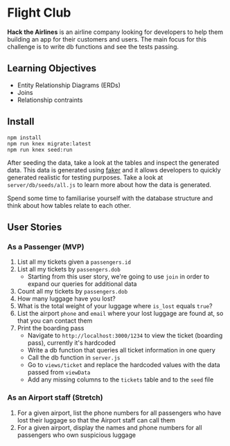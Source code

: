 # Flight Club

**Hack the Airlines** is an airline company looking for developers to help them building an app for their customers and users. The main focus for this challenge is to write db functions and see the tests passing.

## Learning Objectives

- Entity Relationship Diagrams (ERDs)
- Joins
- Relationship contraints

## Install

```
npm install
npm run knex migrate:latest
npm run knex seed:run
```

After seeding the data, take a look at the tables and inspect the generated data. This data is generated using [faker](https://fakerjs.dev/) and it allows developers to quickly generated realistic for testing purposes. Take a look at `server/db/seeds/all.js` to learn more about how the data is generated.

Spend some time to familiarise yourself with the database structure and think about how tables relate to each other.

## User Stories

### As a Passenger (MVP)

1. List all my tickets given a `passengers.id`
1. List all my tickets by `passengers.dob`
   - Starting from this user story, we're going to use `join` in order to expand our queries for additional data
1. Count all my tickets by `passengers.dob`
1. How many luggage have you lost?
1. What is the total weight of your luggage where `is_lost` equals `true`?
1. List the airport `phone` and `email` where your lost luggage are found at, so that you can contact them
1. Print the boarding pass
   - Navigate to `http://localhost:3000/1234` to view the ticket (boarding pass), currently it's hardcoded
   - Write a db function that queries all ticket information in one query
   - Call the db function in `server.js`
   - Go to `views/ticket` and replace the hardcoded values with the data passed from `viewData`
   - Add any missing columns to the `tickets` table and to the `seed` file

### As an Airport staff (Stretch)

1. For a given airport, list the phone numbers for all passengers who have lost their luggage so that the Airport staff can call them
1. For a given airport, display the names and phone numbers for all passengers who own suspicious luggage
